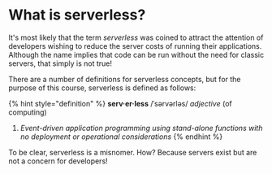 <!--
#
# Licensed to the Apache Software Foundation (ASF) under one or more
# contributor license agreements.  See the NOTICE file distributed with
# this work for additional information regarding copyright ownership.
# The ASF licenses this file to You under the Apache License, Version 2.0
# (the "License"); you may not use this file except in compliance with
# the License.  You may obtain a copy of the License at
#
#     http://www.apache.org/licenses/LICENSE-2.0
#
# Unless required by applicable law or agreed to in writing, software
# distributed under the License is distributed on an "AS IS" BASIS,
# WITHOUT WARRANTIES OR CONDITIONS OF ANY KIND, either express or implied.
# See the License for the specific language governing permissions and
# limitations under the License.
#
-->

# What is serverless?

It's most likely that the term _serverless_ was coined to attract the attention of developers wishing to reduce the server costs of running their applications. Although the name implies that code can be run without the need for classic servers, that simply is not true!

There are a number of definitions for serverless concepts, but for the purpose of this course, serverless is defined as follows:

{% hint style="definition" %}
**serv&middot;er&middot;less**
/ˈs&#601;rv&#601;rl&#601;s/
_adjective_ (of computing)
1. _Event-driven application programming using stand-alone functions with no deployment or operational considerations_
{% endhint %}

To be clear, serverless is a misnomer. How? Because servers exist but are not a concern for developers!
